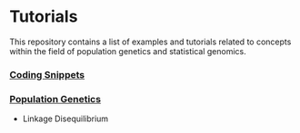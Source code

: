 # Tutorials

This repository contains a list of examples and tutorials related to concepts within the field of population genetics and statistical genomics.

### [Coding Snippets](https://github.com/adowneywall/Tutorials/tree/master/coding)

### [Population Genetics](https://github.com/adowneywall/Tutorials/tree/master/pop_gen)

- Linkage Disequilibrium




